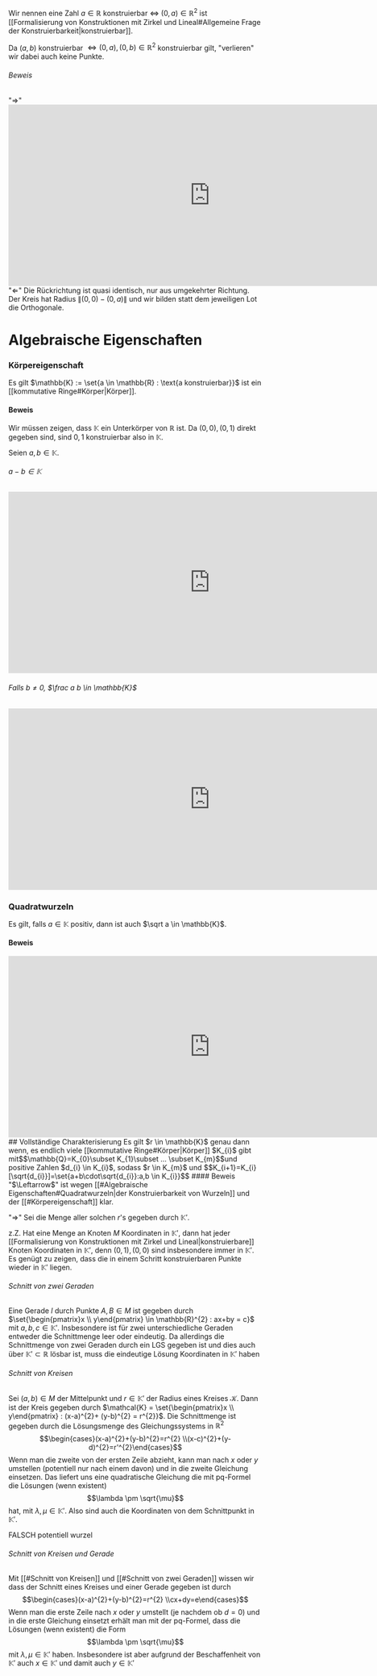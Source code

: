Wir nennen eine Zahl $a \in \mathbb{R}$ konstruierbar $\iff$ $(0,a) \in \mathbb{R}^2$ ist [[Formalisierung von Konstruktionen mit Zirkel und Lineal#Allgemeine Frage der Konstruierbarkeit|konstruierbar]]. 

Da $(a,b)$ konstruierbar $\iff (0,a), (0,b) \in \mathbb{R}^{2}$ konstruierbar gilt, "verlieren" wir dabei auch keine Punkte.
###### Beweis
"$\Rightarrow$"<iframe scrolling="no" title="Lemma  12.1 - Hinrichtung" src="https://www.geogebra.org/material/iframe/id/vgzdk2vb/width/1911/height/859/border/888888/sfsb/true/smb/false/stb/false/stbh/false/ai/false/asb/false/sri/true/rc/false/ld/false/sdz/true/ctl/false" width="800px" height="360px" style="border:0px;"> </iframe>
"$\Leftarrow$"
Die Rückrichtung ist quasi identisch, nur aus umgekehrter Richtung. Der Kreis hat Radius $\lVert (0,0) - (0,a)\rVert$ und wir bilden statt dem jeweiligen Lot die Orthogonale.

# Algebraische Eigenschaften
### Körpereigenschaft
Es gilt $\mathbb{K} := \set{a \in \mathbb{R} : \text{a konstruierbar}}$ ist ein [[kommutative Ringe#Körper|Körper]].
#### Beweis
Wir müssen zeigen, dass $\mathbb{K}$ ein Unterkörper von $\mathbb{R}$ ist. Da $(0,0),(0,1)$ direkt gegeben sind, sind $0,1$ konstruierbar also in $\mathbb{K}$. 

Seien $a,b \in \mathbb{K}$. 
###### $a-b \in \mathbb{K}$
<iframe scrolling="no" title="a-b in K" src="https://www.geogebra.org/material/iframe/id/uxrw9mpr/width/1911/height/859/border/888888/sfsb/true/smb/false/stb/false/stbh/false/ai/false/asb/false/sri/true/rc/false/ld/false/sdz/true/ctl/false" width="800px" height="360px" style="border:0px;"> </iframe>

###### Falls $b \neq 0$, $\frac a b \in \mathbb{K}$ 
<iframe scrolling="no" title="a/b ist im Körper" src="https://www.geogebra.org/material/iframe/id/wy99fyqz/width/1911/height/859/border/888888/sfsb/true/smb/false/stb/false/stbh/false/ai/false/asb/false/sri/true/rc/false/ld/false/sdz/true/ctl/false" width="800px" height="360px" style="border:0px;"> </iframe>

### Quadratwurzeln
Es gilt, falls $a \in \mathbb{K}$ positiv, dann ist auch $\sqrt a \in \mathbb{K}$. 
#### Beweis
<iframe scrolling="no" title="Konstruktion von Quadratwurzeln" src="https://www.geogebra.org/material/iframe/id/k9gcgdpw/width/1911/height/859/border/888888/sfsb/true/smb/false/stb/false/stbh/false/ai/false/asb/false/sri/true/rc/false/ld/false/sdz/true/ctl/false" width="800px" height="360px" style="border:0px;"> </iframe>
## Vollständige Charakterisierung
Es gilt $r \in \mathbb{K}$ genau dann wenn, es endlich viele [[kommutative Ringe#Körper|Körper]] $K_{i}$ gibt mit$$\mathbb{Q}=K_{0}\subset K_{1}\subset ... \subset K_{m}$$und positive Zahlen $d_{i} \in K_{i}$, sodass $r \in K_{m}$ und $$K_{i+1}=K_{i}[\sqrt{d_{i}}]=\set{a+b\cdot\sqrt{d_{i}}:a,b \in K_{i}}$$
#### Beweis
"$\Leftarrow$" ist wegen [[#Algebraische Eigenschaften#Quadratwurzeln|der Konstruierbarkeit von Wurzeln]] und der [[#Körpereigenschaft]] klar.

"$\Rightarrow$" Sei die Menge aller solchen $r$'s gegeben durch $\mathbb{K}'$.

z.Z. Hat eine Menge an Knoten $M$ Koordinaten in $\mathbb{K}'$, dann hat jeder [[Formalisierung von Konstruktionen mit Zirkel und Lineal|konstruierbare]] Knoten Koordinaten in $\mathbb{K}'$, denn $(0,1), (0,0)$ sind insbesondere immer in $\mathbb{K}'$. 
Es genügt zu zeigen, dass die in einem Schritt konstruierbaren Punkte wieder in $\mathbb{K}'$ liegen.
###### Schnitt von zwei Geraden
Eine Gerade $l$ durch Punkte $A,B \in M$ ist gegeben durch $\set{\begin{pmatrix}x \\ y\end{pmatrix} \in \mathbb{R}^{2} : ax+by = c}$ mit $a,b,c \in \mathbb{K}'$. Insbesondere ist für zwei unterschiedliche Geraden entweder die Schnittmenge leer oder eindeutig. Da allerdings die Schnittmenge von zwei Geraden durch ein LGS gegeben ist und dies auch über $\mathbb{K}' \subset \mathbb{R}$ lösbar ist, muss die eindeutige Lösung Koordinaten in $\mathbb{K}'$ haben

###### Schnitt von Kreisen
Sei $(a,b) \in M$ der Mittelpunkt und $r \in \mathbb{K}'$ der Radius eines Kreises $\mathcal{K}$. Dann ist der Kreis gegeben durch $\mathcal{K} = \set{\begin{pmatrix}x \\ y\end{pmatrix} : (x-a)^{2}+ (y-b)^{2} = r^{2}}$. Die Schnittmenge ist gegeben durch die Lösungsmenge des Gleichungssystems in $\mathbb{R}^2$$$\begin{cases}(x-a)^{2}+(y-b)^{2}=r^{2} \\(x-c)^{2}+(y-d)^{2}=r'^{2}\end{cases}$$Wenn man die zweite von der ersten Zeile abzieht, kann man nach $x$ oder $y$ umstellen (potentiell nur nach einem davon) und in die zweite Gleichung einsetzen. Das liefert uns eine quadratische Gleichung die mit pq-Formel die Lösungen (wenn existent)$$\lambda \pm \sqrt{\mu}$$hat, mit $\lambda, \mu \in \mathbb{K}'$. Also sind auch die Koordinaten von dem Schnittpunkt in $\mathbb{K}'$. 

FALSCH potentiell wurzel
###### Schnitt von Kreisen und Gerade
Mit [[#Schnitt von Kreisen]] und [[#Schnitt von zwei Geraden]] wissen wir dass der Schnitt eines Kreises und einer Gerade gegeben ist durch $$\begin{cases}(x-a)^{2}+(y-b)^{2}=r^{2} \\cx+dy=e\end{cases}$$Wenn man die erste Zeile nach $x$ oder $y$ umstellt (je nachdem ob $d = 0$) und in die erste Gleichung einsetzt erhält man mit der pq-Formel, dass die Lösungen (wenn existent) die Form $$\lambda \pm \sqrt{\mu}$$mit $\lambda, \mu \in \mathbb{K}'$ haben. Insbesondere ist aber aufgrund der Beschaffenheit von $\mathbb{K}'$ auch $x \in \mathbb{K}'$ und damit auch $y \in \mathbb{K}'$   